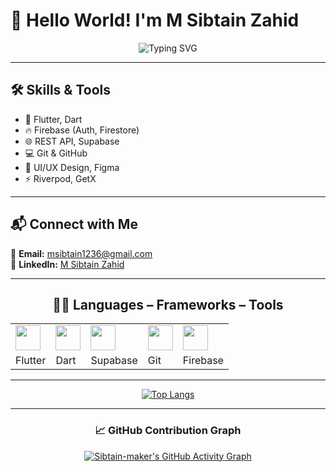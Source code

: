 # 👋 Hello World! I'm M Sibtain Zahid

<div align="center">

  <!-- 🌟 Animated Typing Effect -->
  <img src="https://readme-typing-svg.herokuapp.com?font=Fira+Code&weight=600&size=32&duration=3000&pause=1000&color=58A6FF&center=true&vCenter=true&repeat=true&width=600&height=80&lines=🚀+Flutter+Engineer;📱+Mobile+App+Developer;⚡+Cross+Platform+Expert;🎯+Dart+Developer" alt="Typing SVG" />

</div>

---

## 🛠️ Skills & Tools

- 🚀 Flutter, Dart  
- 🔥 Firebase (Auth, Firestore)  
- 🌐 REST API, Supabase  
- 💻 Git & GitHub  
- 🎨 UI/UX Design, Figma  
- ⚡ Riverpod, GetX  

---

## 📬 Connect with Me  

📧 **Email:** msibtain1236@gmail.com  
💼 **LinkedIn:** [M Sibtain Zahid](https://www.linkedin.com/in/msibtainzahid/)  

---

<div align="center">

## 🧑‍💻 Languages – Frameworks – Tools  

| | | | | |
| --- | --- | --- | --- | --- |
| <img src="https://cdn.jsdelivr.net/gh/devicons/devicon/icons/flutter/flutter-original.svg" width="40" height="40"/> | <img src="https://cdn.jsdelivr.net/gh/devicons/devicon/icons/dart/dart-original.svg" width="40" height="40"/> | <img src="https://cdn.jsdelivr.net/gh/devicons/devicon/icons/supabase/supabase-original.svg" width="40" height="40"/> | <img src="https://cdn.jsdelivr.net/gh/devicons/devicon/icons/git/git-original.svg" width="40" height="40"/> | <img src="https://cdn.jsdelivr.net/gh/devicons/devicon/icons/firebase/firebase-plain.svg" width="40" height="40"/> |
| Flutter | Dart | Supabase | Git | Firebase |

---

[![Top Langs](https://github-readme-stats.vercel.app/api/top-langs/?username=Sibtain-maker&layout=compact&theme=tokyonight)](https://github.com/anuraghazra/github-readme-stats)

---

### 📈 GitHub Contribution Graph  

[![Sibtain-maker's GitHub Activity Graph](https://github-readme-activity-graph.vercel.app/graph?username=Sibtain-maker&theme=tokyo-night&area=true&hide_border=true)](https://github.com/ashutosh00710/github-readme-activity-graph)

</div>
